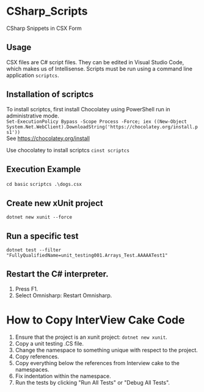 # CSharp_Scripts
CSharp Snippets in CSX Form

## Usage
CSX files are C# script files. They can be edited in Visual Studio Code, which makes us of Intellisense.
Scripts must be run using a command line application `scriptcs`.

## Installation of scriptcs
To install scriptcs, first install Chocolatey using PowerShell run in administrative mode. <br>
`Set-ExecutionPolicy Bypass -Scope Process -Force; iex ((New-Object System.Net.WebClient).DownloadString('https://chocolatey.org/install.ps1'))` <br>
See https://chocolatey.org/install

Use chocolatey to install scriptcs
`cinst scriptcs`


## Execution Example
`cd basic`
`scriptcs .\dogs.csx`


## Create new xUnit project
`dotnet new xunit --force`

## Run a specific test
`dotnet test --filter "FullyQualifiedName=unit_testing001.Arrays_Test.AAAAATest1"`

## Restart the C# interpreter.
1. Press F1.
2. Select Omnisharp: Restart Omnisharp.


# How to Copy InterView Cake Code
1. Ensure that the project is an xunit project: `dotnet new xunit`.
2. Copy a unit testing .CS file. 
3. Change the namespace to something unique with respect to the project. 
4. Copy references.
5. Copy everything below the references from Interview cake to the namespaces.
6. Fix indentation within the namespace.
7. Run the tests by clicking "Run All Tests" or "Debug All Tests".
